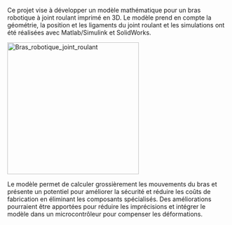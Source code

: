 Ce projet vise à développer un modèle mathématique pour un bras robotique à joint roulant imprimé en 3D. Le modèle prend en compte la géométrie, la position et les ligaments du joint roulant et les simulations ont été réalisées avec Matlab/Simulink et SolidWorks.

<img src="media/rollingjoit4.png" alt="Bras_robotique_joint_roulant" width="300" />

Le modèle permet de calculer grossièrement les mouvements du bras et présente un potentiel pour améliorer la sécurité et réduire les coûts de fabrication en éliminant les composants spécialisés. Des améliorations pourraient être apportées pour réduire les imprécisions et intégrer le modèle dans un microcontrôleur pour compenser les déformations.